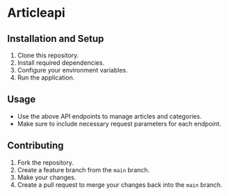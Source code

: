 # Articleapi
## Installation and Setup

1. Clone this repository.
2. Install required dependencies.
3. Configure your environment variables.
4. Run the application.

## Usage

- Use the above API endpoints to manage articles and categories.
- Make sure to include necessary request parameters for each endpoint.

## Contributing

1. Fork the repository.
2. Create a feature branch from the `main` branch.
3. Make your changes.
4. Create a pull request to merge your changes back into the `main` branch.
